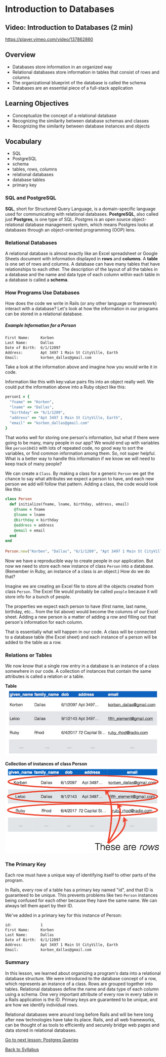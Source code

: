 # Introduction to Databases

## Video: Introduction to Databases (2 min)
https://player.vimeo.com/video/137862860

## Overview
- Databases store information in an organized way
- Relational databases store information in tables that consist of rows and columns
- The organizational blueprint of the database is called the schema
- Databases are an essential piece of a full-stack application

## Learning Objectives
- Conceptualize the concept of a relational database
- Recognizing the similarity between database schemas and classes
- Recognizing the similarity between database instances and objects

## Vocabulary
- SQL
- PostgreSQL
- schema
- tables, rows, columns
- relational databases
- database tables
- primary key


### SQL and PostgreSQL
**SQL**, short for Structured Query Language, is a domain-specific language used for communicating with relational databases. **PostgreSQL**, also called just **Postgres**, is one type of SQL. Postgres is an open source object-relational database management system, which means Postgres looks at databases through an object-oriented programming (OOP) lens.

### Relational Databases
A relational database is almost exactly like an Excel spreadsheet or Google Sheets document with information displayed in **rows** and **columns**. A **table** is one set of rows and columns. A database can have many tables that have relationships to each other. The description of the layout of all the tables in a database and the name and data type of each column within each table in a database is called a **schema**.

### How Programs Use Databases
How does the code we write in Rails (or any other language or framework) interact with a database? Let's look at how the information in our programs can be stored in a relational database.

##### Example Information for a Person
```
First Name:     Korben
Last Name:      Dallas
Date of Birth:  6/1/12097
Address:        Apt 3497 1 Main St CityVille, Earth
Email:          korben_dallas@gmail.com
```

Take a look at the information above and imagine how you would write it in code.

Information like this with key:value pairs fits into an object really well. We could put the information above into a Ruby object like this:

```ruby
person1 = {
  "fname" => "Korben",
  "lname" => "Dallas",
  "birthday" => "6/1/1209",
  "address" => "Apt 3497 1 Main St CityVille, Earth",
  "email" => "korben_dallas@gmail.com"
}
```

That works well for storing one person's information, but what if there were going to be many, many people in our app? We would end up with variables like `person10453` with lots of repeated code, no good way to sort the variables, or find common information among them. So, not super helpful. What is a better way to handle this information if we know we will need to keep track of many people?

We can create a `Class`. By making a class for a generic `Person` we get the chance to say what attributes we expect a person to have, and each new person we add will follow that pattern. Adding a class, the code would look like this:

```Ruby
class Person
  def initialize(fname, lname, birthday, address, email)
    @fname = fname
    @lname = lname
    @birthday = birthday
    @address = address
    @email = email
  end
end

Person.new("Korben", "Dallas", "6/1/1209", "Apt 3497 1 Main St CityVille, Earth", "korben_dallas@gmail.com")
```
Now we have a reproducible way to create people in our application. But now we need to store each new instance of class `Person` into a database. (Remember in Ruby, an instance of a class is an object.) How do we do that?

Imagine we are creating an Excel file to store all the objects created from class `Person`. The Excel file would probably be called `people` because it will store info for a bunch of people.

The properties we expect each person to have (first name, last name, birthday, etc... from the list above) would become the columns of our Excel sheet. Adding a new person is a matter of adding a row and filling out that person's information for each column.

That is essentially what will happen in our code. A class will be connected to a database table (the Excel sheet) and each instance of a person will be added to the table as a row.

### Relations or Tables
We now know that a single row entry in a database is an instance of a class somewhere in our code. A collection of instances that contain the same attributes is called a relation or a table.

**Table**
![table](./assets/intro-to-databases/this-is-a-table.png)

**Collection of instances of class Person**
![table](./assets/intro-to-databases/rows.png)


### The Primary Key
Each row must have a unique way of identifying itself to other parts of the program.

In Rails, every row of a table has a primary key named "id", and that ID is guaranteed to be unique. This prevents problems like two `Person` instances being confused for each other because they have the same name. We can always tell them apart by their ID.

We've added in a primary key for this instance of Person:
```
id:             1
First Name:     Korben
Last Name:      Dallas
Date of Birth:  6/1/12097
Address:        Apt 3497 1 Main St CityVille, Earth
Email:          korben_dallas@gmail.com
```

### Summary
In this lesson, we learned about organizing a program's data into a relational database structure. We were introduced to the database concept of a row, which represents an instance of a class. Rows are grouped together into tables. Relational databases define the name and data type of each column using a schema. One very important attribute of every row in every table in a Rails application is the ID.  Primary keys are guaranteed to be unique, and are how we identify individual rows.

Relational databases were around long before Rails and will be here long after new technologies have take its place. Rails, and all web frameworks, can be thought of as tools to efficiently and securely bridge web pages and data stored in relational databases.

[Go to next lesson: Postgres Queries](./queries.md)

[Back to Syllabus](../README.md)

